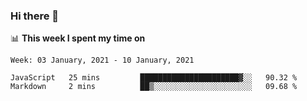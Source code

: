 ### Hi there 👋

📊 __This week I spent my time on__
<!--START_SECTION:waka-->
```text
Week: 03 January, 2021 - 10 January, 2021

JavaScript   25 mins         ██████████████████████▓░░   90.32 % 
Markdown     2 mins          ██▒░░░░░░░░░░░░░░░░░░░░░░   09.68 % 
```
<!--END_SECTION:waka-->
<!--
**SREEHARI-M-S/SREEHARI-M-S** is a ✨ _special_ ✨ repository because its `README.md` (this file) appears on your GitHub profile.

Here are some ideas to get you started:

- 🔭 I’m currently working on ...
- 🌱 I’m currently learning ...
- 👯 I’m looking to collaborate on ...
- 🤔 I’m looking for help with ...
- 💬 Ask me about ...
- 📫 How to reach me: ...
- 😄 Pronouns: ...
- ⚡ Fun fact: ...
-->
